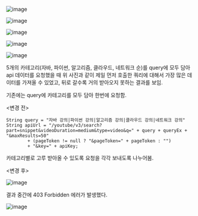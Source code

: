 
![image](https://sj-obsidian-bucket.s3.ap-northeast-2.amazonaws.com/12ebfb36c4e5ae7904606c37be6e666d.png)



![image](https://sj-obsidian-bucket.s3.ap-northeast-2.amazonaws.com/17ec44deca8fdfbc78335ffbfe2f05d7.png)




![image](https://sj-obsidian-bucket.s3.ap-northeast-2.amazonaws.com/0f2849223b905e1f12bcfd1b7d63c854.png)



![image](https://sj-obsidian-bucket.s3.ap-northeast-2.amazonaws.com/19d87dcb85ecbe0721b48c8364eb96e9.png)


![image](https://sj-obsidian-bucket.s3.ap-northeast-2.amazonaws.com/2253fc9e6f3bbd7bc4cfdb8b87ed632e.png)



5개의 카테고리(자바, 파이썬, 알고리즘, 클라우드, 네트워크 순)를 query에 모두 담아 api 데이터를 요청했을 때 위 사진과 같이 제일 먼저 호출한 쿼리에 대해서 가장 많은 데이터를 가져올 수 있었고, 뒤로 갈수록 거의 받아오지 못하는 결과를 보임.


기존에는 query에 카테고리를 모두 담아 한번에 요청함.

<변경 전>

```
String query = "자바 강의|파이썬 강의|알고리즘 강의|클라우드 강의|네트워크 강의"
String apiUrl = "/youtube/v3/search?part=snippet&videoDuration=medium&type=video&q=" + query + queryEx + "&maxResults=50"  
        + (pageToken != null ? "&pageToken=" + pageToken : "")  
        + "&key=" + apiKey;
```

카테고리별로 고루 받아올 수 있도록 요청을 각각 보내도록 나누어봄.

<변경 후>

![image](https://sj-obsidian-bucket.s3.ap-northeast-2.amazonaws.com/c058cd1b97aac1316929033ec3b58620.png)


결과
중간에 403 Forbidden 에러가 발생했다.

![image](https://sj-obsidian-bucket.s3.ap-northeast-2.amazonaws.com/e8c053c15afe0f7c0124ef5a1cf3f899.png)


